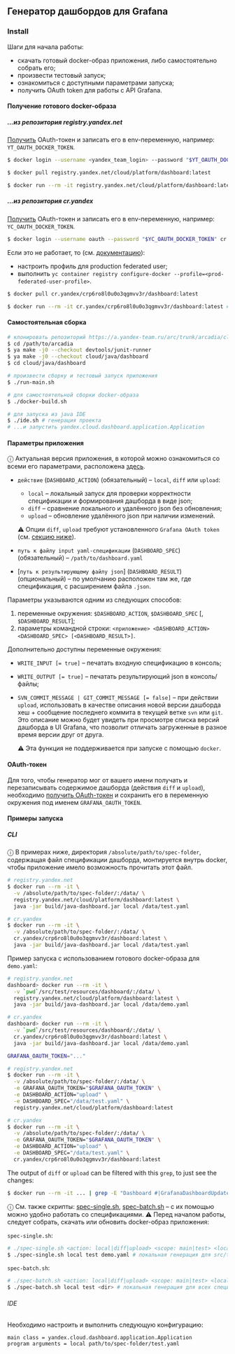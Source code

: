 ## Генератор дашбордов для Grafana

### Install

Шаги для начала работы:
* скачать готовый docker-образ приложения, либо самостоятельно собрать его;
* произвести тестовый запуск;
* ознакомиться с доступными параметрами запуска;
* получить OAuth token для работы с API Grafana.

#### Получение готового docker-образа

##### ...из репозитория registry.yandex.net

[Получить](https://oauth.yandex-team.ru/authorize?response_type=token&client_id=12225edea41e4add87aaa4c4896431f1)
OAuth-токен и записать его в env-переменную, например: `YT_OAUTH_DOCKER_TOKEN`.

```bash
$ docker login --username <yandex_team_login> --password "$YT_OAUTH_DOCKER_TOKEN" registry.yandex.net

$ docker pull registry.yandex.net/cloud/platform/dashboard:latest

$ docker run --rm -it registry.yandex.net/cloud/platform/dashboard:latest # тестовый запуск
```

##### ...из репозитория cr.yandex

[Получить](https://oauth.yandex.ru/authorize?response_type=token&client_id=1a6990aa636648e9b2ef855fa7bec2fb)
OAuth-токен и записать его в env-переменную, например: `YC_OAUTH_DOCKER_TOKEN`.

```bash
$ docker login --username oauth --password "$YC_OAUTH_DOCKER_TOKEN" cr.yandex
```

Если это не работает, то (см. [документацию](https://cloud.yandex.ru/docs/container-registry/operations/authentication)):
- настроить профиль для production federated user;
- выполнить `yc container registry configure-docker --profile=<prod-federated-user-profile>`.

```bash
$ docker pull cr.yandex/crp6ro8l0u0o3qgmvv3r/dashboard:latest

$ docker run --rm -it cr.yandex/crp6ro8l0u0o3qgmvv3r/dashboard:latest # тестовый запуск
```

#### Самостоятельная сборка

```bash
# клонировать репозиторий https://a.yandex-team.ru/arc/trunk/arcadia/cloud/java/dashboard
$ cd /path/to/arcadia
$ ya make -j0 --checkout devtools/junit-runner
$ ya make -j0 --checkout cloud/java/dashboard
$ cd cloud/java/dashboard

# произвести сборку и тестовый запуск приложения
$ ./run-main.sh

# для самостоятельной сборки docker-образа
$ ./docker-build.sh

# для запуска из java IDE
$ ./ide.sh # генерация проекта
# ...и запустить yandex.cloud.dashboard.application.Application
```

#### Параметры приложения

ⓘ Актуальная версия приложения, в которой можно ознакомиться со всеми его параметрами, расположена
[здесь](https://a.yandex-team.ru/arc/trunk/arcadia/cloud/java/dashboard/src/main/java/yandex/cloud/dashboard/application/Application.java).

- `действие` (`DASHBOARD_ACTION`) (обязательный) – `local`, `diff` или `upload`:
  - `local` – локальный запуск для проверки корректности спецификации и формирования дашборда в виде json;
  - `diff` – сравнение локального и удалённого json без обновления;
  - `upload` – обновление удалённого json при наличии изменений.

  ⚠ Опции `diff`, `upload` требуют установленного `Grafana OAuth token`
  (см. [секцию ниже](INSTALL.md#oauth-токен)).
- `путь к файлу input yaml-спецификации` (`DASHBOARD_SPEC`) (обязательный) –
   `/path/to/dashboard.yaml`
- [`путь к результирующему файлу json`] (`DASHBOARD_RESULT`) (опциональный) –
   по умолчанию расположен там же, где спецификация, с расширением файла `.json`.

Параметры указываются одним из следующих способов:
1) переменные окружения: `$DASHBOARD_ACTION`, `$DASHBOARD_SPEC` \[, `$DASHBOARD_RESULT`\];
2) параметры командной строки: `<приложение> <DASHBOARD_ACTION> <DASHBOARD_SPEC> [<DASHBOARD_RESULT>]`.

Дополнительно доступны переменные окружения:
- `WRITE_INPUT [= true]` – печатать входную спецификацию в консоль;
- `WRITE_OUTPUT [= true]` – печатать результирующий json в консоль/файлы;
- `SVN_COMMIT_MESSAGE | GIT_COMMIT_MESSAGE [= false]` – при действии `upload`,
   использовать в качестве описания новой версии дашборда
   хеш + сообщение последнего коммита в текущей ветке `svn` или `git`.
   Это описание можно будет увидеть при просмотре списка версий дашборда в UI Grafana,
   что позволит отличать загруженные в разное время версии друг от друга.

   ⚠ Эта функция не поддерживается при запуске с помощью `docker`.


#### OAuth-токен

Для того, чтобы генератор мог от вашего имени получать и перезаписывать содержимое дашборда (действия `diff` и `upload`), необходимо
[получить OAuth-токен](https://oauth.yandex-team.ru/authorize?response_type=token&client_id=cfa5d75ea95f4ae594acbdaf8ca6770c)
и сохранить его в переменную окружения под именем `GRAFANA_OAUTH_TOKEN`.

#### Примеры запуска

##### CLI

ⓘ В примерах ниже, директория `/absolute/path/to/spec-folder`, содержащая файл спецификации дашборда,
монтируется внутрь docker, чтобы приложение имело возможность прочитать этот файл.

```bash
# registry.yandex.net
$ docker run --rm -it \
  -v /absolute/path/to/spec-folder/:/data/ \
  registry.yandex.net/cloud/platform/dashboard:latest \
  java -jar build/java-dashboard.jar local /data/test.yaml

# cr.yandex
$ docker run --rm -it \
  -v /absolute/path/to/spec-folder/:/data/ \
  cr.yandex/crp6ro8l0u0o3qgmvv3r/dashboard:latest \
  java -jar build/java-dashboard.jar local /data/test.yaml
```

Пример запуска с использованием готового docker-образа для `demo.yaml`:
```bash
# registry.yandex.net
dashboard> docker run --rm -it \
  -v `pwd`/src/test/resources/dashboard/:/data/ \
  registry.yandex.net/cloud/platform/dashboard:latest \
  java -jar build/java-dashboard.jar local /data/demo.yaml

# cr.yandex
dashboard> docker run --rm -it \
  -v `pwd`/src/test/resources/dashboard/:/data/ \
  cr.yandex/crp6ro8l0u0o3qgmvv3r/dashboard:latest \
  java -jar build/java-dashboard.jar local /data/demo.yaml
```

```bash
GRAFANA_OAUTH_TOKEN="..."

# registry.yandex.net
$ docker run --rm -it \
  -v /absolute/path/to/spec-folder/:/data/ \
  -e GRAFANA_OAUTH_TOKEN="$GRAFANA_OAUTH_TOKEN" \
  -e DASHBOARD_ACTION="upload" \
  -e DASHBOARD_SPEC="/data/test.yaml" \
  registry.yandex.net/cloud/platform/dashboard:latest

# cr.yandex
$ docker run --rm -it \
  -v /absolute/path/to/spec-folder/:/data/ \
  -e GRAFANA_OAUTH_TOKEN="$GRAFANA_OAUTH_TOKEN" \
  -e DASHBOARD_ACTION="upload" \
  -e DASHBOARD_SPEC="/data/test.yaml" \
  cr.yandex/crp6ro8l0u0o3qgmvv3r/dashboard:latest
```

The output of `diff` or `upload` can be filtered with this `grep`, to just see the changes:
```bash
$ docker run --rm -it ... | grep -E "Dashboard #|GrafanaDashboardUpdater"
```

ⓘ См. также скрипты:
[spec-single.sh](../spec-single.sh),
[spec-batch.sh](../spec-batch.sh)
– с их помощью можно удобно работать со спецификациями.
⚠ Перед началом работы, следует собрать, скачать или обновить docker-образ приложения:

`spec-single.sh`:
```bash
# ./spec-single.sh <action: local|diff|upload> <scope: main|test> <local/path/to/dashboard/spec>
$ ./spec-single.sh local test demo.yaml # локальная генерация для src/test/resources/dashboard/demo.yaml
```

`spec-batch.sh`:
```bash
# ./spec-batch.sh <action: local|diff|upload> <scope: main|test> <local/path/to/directory>
$ ./spec-batch.sh local test <dir> # локальная генерация для всех спецификаций src/test/resources/dashboard/<dir>/**
```

###### IDE

Необходимо настроить и выполнить следующую конфигурацию:
```
main class = yandex.cloud.dashboard.application.Application
program arguments = local path/to/spec-folder/test.yaml
```
